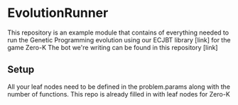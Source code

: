 # EvolutionRunner
This repository is an example module that contains of everything needed to run the Genetic Programming evolution using our ECJBT library [link] for the game Zero-K
The bot we're writing can be found in this repository [link]

## Setup
All your leaf nodes need to be defined in the problem.params along with the number of functions. This repo is already filled in with leaf nodes for Zero-K